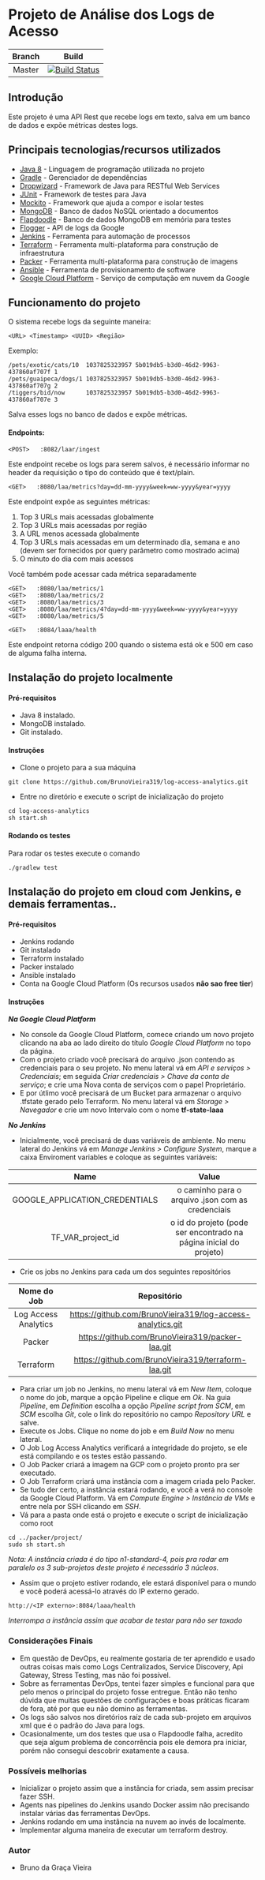 # Projeto de Análise dos Logs de Acesso

| Branch | Build |
|:---:|:---:|
| Master | [![Build Status](https://travis-ci.com/BrunoVieira319/log-access-analytics.svg?branch=master)](https://travis-ci.com/BrunoVieira319/log-access-analytics) |

## Introdução
Este projeto é uma API Rest que recebe logs em texto, salva em um banco de dados e expõe métricas destes logs.

## Principais tecnologias/recursos utilizados
* [Java 8](https://www.java.com/pt_BR/download/faq/java8.xml) - Linguagem de programação utilizada no projeto
* [Gradle](https://gradle.org) - Gerenciador de dependências
* [Dropwizard](https://www.dropwizard.io/1.3.12/docs) - Framework de Java para RESTful Web Services
* [JUnit](https://junit.org/junit4) - Framework de testes para Java
* [Mockito](https://site.mockito.org) - Framework que ajuda a compor e isolar testes
* [MongoDB](https://www.mongodb.com) - Banco de dados NoSQL orientado a documentos
* [Flapdoodle](https://github.com/flapdoodle-oss/de.flapdoodle.embed.mongo) - Banco de dados MongoDB em memória para testes
* [Flogger](https://google.github.io/flogger) - API de logs da Google
* [Jenkins](https://jenkins.io) - Ferramenta para automação de processos
* [Terraform](https://www.terraform.io) - Ferramenta multi-plataforma para construção de infraestrutura
* [Packer](https://www.packer.io) - Ferramenta multi-plataforma para construção de imagens
* [Ansible](https://www.ansible.com) - Ferramenta de provisionamento de software
* [Google Cloud Platform](https://cloud.google.com/?hl=pt-br) - Serviço de computação em nuvem da Google

## Funcionamento do projeto
O sistema recebe logs da seguinte maneira:
```
<URL> <Timestamp> <UUID> <Região>
```
Exemplo:
```
/pets/exotic/cats/10  1037825323957 5b019db5-b3d0-46d2-9963-437860af707f 1
/pets/guaipeca/dogs/1 1037825323957 5b019db5-b3d0-46d2-9963-437860af707g 2
/tiggers/bid/now      1037825323957 5b019db5-b3d0-46d2-9963-437860af707e 3
```
Salva esses logs no banco de dados e expõe métricas.

#### Endpoints: 
```
<POST>   :8082/laar/ingest
```
Este endpoint recebe os logs para serem salvos, é necessário informar no header da requisição o tipo do conteúdo que é text/plain.
```
<GET>   :8080/laa/metrics?day=dd-mm-yyyy&week=ww-yyyy&year=yyyy
```
Este endpoint expõe as seguintes métricas:
1. Top 3 URLs mais acessadas globalmente
2. Top 3 URLs mais acessadas por região
3. A URL menos acessada globalmente
4. Top 3 URLs mais acessadas em um determinado dia, semana e ano (devem ser fornecidos por query parâmetro como mostrado acima)
5. O minuto do dia com mais acessos

Você também pode acessar cada métrica separadamente
```
<GET>   :8080/laa/metrics/1
<GET>   :8080/laa/metrics/2
<GET>   :8080/laa/metrics/3
<GET>   :8080/laa/metrics/4?day=dd-mm-yyyy&week=ww-yyyy&year=yyyy
<GET>   :8080/laa/metrics/5
```
```
<GET>   :8084/laaa/health
```
Este endpoint retorna código 200 quando o sistema está ok e 500 em caso de alguma falha interna.

## Instalação do projeto localmente
#### Pré-requisitos
* Java 8 instalado.
* MongoDB instalado.
* Git instalado.
#### Instruções
* Clone o projeto para a sua máquina
```
git clone https://github.com/BrunoVieira319/log-access-analytics.git
```
* Entre no diretório e execute o script de inicialização do projeto
```
cd log-access-analytics
sh start.sh
```

#### Rodando os testes
Para rodar os testes execute o comando
```
./gradlew test
```
## Instalação do projeto em cloud com Jenkins, e demais ferramentas..
#### Pré-requisitos
* Jenkins rodando
* Git instalado
* Terraform instalado
* Packer instalado
* Ansible instalado
* Conta na Google Cloud Platform (Os recursos usados __não sao free tier__)

#### Instruções
**_Na Google Cloud Platform_**
* No console da Google Cloud Platform, comece criando um novo projeto clicando na aba ao lado direito do título _Google Cloud Platform_ no topo da página.
* Com o projeto criado você precisará do arquivo .json contendo as credenciais para o seu projeto. No menu lateral vá em _API e serviços > Credenciais_; em seguida _Criar credenciais > Chave da conta de serviço_; e crie uma Nova conta de serviços com o papel Proprietário.
* E por útlimo você precisará de um Bucket para armazenar o arquivo .tfstate gerado pelo Terraform. No menu lateral vá em _Storage > Navegador_ e crie um novo Intervalo com o nome __tf-state-laaa__

**_No Jenkins_**
* Inicialmente, você precisará de duas variáveis de ambiente. No menu lateral do Jenkins vá em _Manage Jenkins > Configure System_, marque a caixa Enviroment variables e coloque as seguintes variáveis: 

| Name | Value |
|:---:|:---:|
| GOOGLE_APPLICATION_CREDENTIALS | o caminho para o arquivo .json com as credenciais |
| TF_VAR_project_id | o id do projeto (pode ser encontrado na página inicial do projeto)|

* Crie os jobs no Jenkins para cada um dos seguintes repositórios

|  Nome do Job | Repositório |
| :---: | :---: |
| Log Access Analytics | https://github.com/BrunoVieira319/log-access-analytics.git |
| Packer | https://github.com/BrunoVieira319/packer-laa.git |
| Terraform | https://github.com/BrunoVieira319/terraform-laa.git |

* Para criar um job no Jenkins, no menu lateral vá em _New Item_, coloque o nome do job, marque a opção Pipeline e clique em _Ok_. Na guia _Pipeline_, em _Definition_ escolha a opção _Pipeline script from SCM_, em _SCM_ escolha _Git_, cole o link do repositório no campo _Repository URL_ e salve.
* Execute os Jobs. Clique no nome do job e em _Build Now_ no menu lateral.
* O Job Log Access Analytics verificará a integridade do projeto, se ele está compilando e os testes estão passando.
* O Job Packer criará a imagem na GCP com o projeto pronto pra ser executado.
* O Job Terraform criará uma instância com a imagem criada pelo Packer.
* Se tudo der certo, a instância estará rodando, e você a verá no console da Google Cloud Platform. Vá em _Compute Engine > Instância de VMs_ e entre nela por SSH clicando em _SSH_. 
* Vá para a pasta onde está o projeto e execute o script de inicialização como root
```
cd ../packer/project/
sudo sh start.sh
```
_Nota: A instância criada é do tipo n1-standard-4, pois pra rodar em paralelo os 3 sub-projetos deste projeto é necessário 3 núcleos._
* Assim que o projeto estiver rodando, ele estará disponível para o mundo e você poderá acessá-lo através do IP externo gerado.
```
http://<IP externo>:8084/laaa/health
```
_Interrompa a instância assim que acabar de testar para não ser taxado_

### Considerações Finais
* Em questão de DevOps, eu realmente gostaria de ter aprendido e usado outras coisas mais como Logs Centralizados, Service Discovery, Api Gateway, Stress Testing, mas não foi possível.
* Sobre as ferramentas DevOps, tentei fazer simples e funcional para que pelo menos o principal do projeto fosse entregue. Então não tenho dúvida que muitas questões de configurações e boas práticas ficaram de fora, até por que eu não domino as ferramentas.
* Os logs são salvos nos diretórios raíz de cada sub-projeto em arquivos xml que é o padrão do Java para logs.
* Ocasionalmente, um dos testes que usa o Flapdoodle falha, acredito que seja algum problema de concorrência pois ele demora pra iniciar, porém não consegui descobrir exatamente a causa.

### Possíveis melhorias
* Inicializar o projeto assim que a instância for criada, sem assim precisar fazer SSH.
* Agents nas pipelines do Jenkins usando Docker assim não precisando instalar várias das ferramentas DevOps.
* Jenkins rodando em uma instância na nuvem ao invés de localmente.
* Implementar alguma maneira de executar um terraform destroy.

### Autor
* Bruno da Graça Vieira
